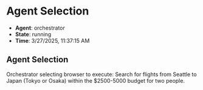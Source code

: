 # Agent Selection

- **Agent**: orchestrator
- **State**: running
- **Time**: 3/27/2025, 11:37:15 AM

## Agent Selection

Orchestrator selecting browser to execute: Search for flights from Seattle to Japan (Tokyo or Osaka) within the $2500-5000 budget for two people.

